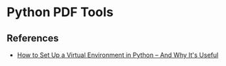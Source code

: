 # Python PDF Tools

## References

- [How to Set Up a Virtual Environment in Python – And Why It's Useful](https://www.freecodecamp.org/news/how-to-setup-virtual-environments-in-python/)